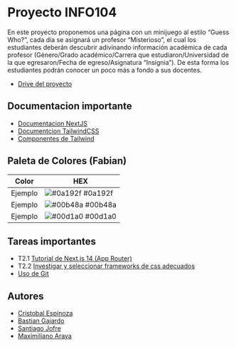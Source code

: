 
# Proyecto INFO104

En este proyecto proponemos una página con un minijuego  al estilo “Guess Who?”, cada dia se asignará un profesor “Misterioso”, el cual los estudiantes deberán descubrir adivinando información académica de cada profesor (Género/Grado académico/Carrera que estudiaron/Universidad de la que egresaron/Fecha de egreso/Asignatura “Insignia”). De esta forma los estudiantes podrán conocer un poco más a fondo a sus docentes.

- [Drive del proyecto](https://drive.google.com/drive/u/0/folders/14ua0mmDZmriFu0fJ-xTZYASXU7uTmN39)


## Documentacion importante

 - [Documentacion NextJS](https://nextjs.org/docs)
 - [Documentcion TailwindCSS](https://tailwindcss.com/docs)
 - [Componentes de Tailwind](https://tailwindui.com/components)

## Paleta de Colores (Fabian)

| Color             |  HEX                                                                |
| ----------------- | ------------------------------------------------------------------ |
| Ejemplo| ![#0a192f](https://via.placeholder.com/10/0a192f?text=+) #0a192f |
| Ejemplo| ![#00b48a](https://via.placeholder.com/10/00b48a?text=+) #00b48a |
| Ejemplo| ![#00d1a0](https://via.placeholder.com/10/00b48a?text=+) #00d1a0 |


## Tareas importantes

- T2.1 [Tutorial de Next.js 14 (App Router)](https://www.youtube.com/watch?v=jMy4pVZMyLM)
- T2.2 [Investigar y seleccionar frameworks de css adecuados](https://github.com/troxler/awesome-css-frameworks)
- [Uso de Git](https://www.youtube.com/watch?v=USjZcfj8yxE)


## Autores

- [Cristobal Espinoza](https://github.com/CristobalEsp01)
- [Bastian Gajardo](https://github.com/CristobalEsp01)
- [Santiago Jofre](https://github.com/CristobalEsp01)
- [Maximiliano Araya](https://github.com/CristobalEsp01)



